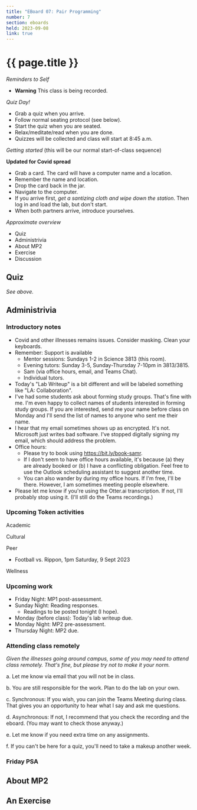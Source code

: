 ```yaml
---
title: "EBoard 07: Pair Programming"
number: 7
section: eboards
held: 2023-09-08
link: true
---
```

# {{ page.title }}

_Reminders to Self_

* **Warning** This class is being recorded.

_Quiz Day!_

* Grab a quiz when you arrive.
* Follow normal seating protocol (see below).
* Start the quiz when you are seated.
* Relax/meditate/read when you are done.
* Quizzes will be collected and class will start at 8:45 a.m.

_Getting started_ (this will be our normal start-of-class sequence)

**Updated for Covid spread**

* Grab a card.  The card will have a computer name and a location.
* Remember the name and location.
* Drop the card back in the jar.
* Navigate to the computer.
* If you arrive first, _get a santizing cloth and wipe down the station_.
  Then log in and load the lab, but don't start.
* When both partners arrive, introduce yourselves.

_Approximate overview_

* Quiz
* Administrivia
* About MP2
* Exercise
* Discussion

Quiz
----

_See above._

Administrivia
-------------

### Introductory notes

* Covid and other illnesses remains issues.  Consider masking.  Clean
  your keyboards.
* Remember: Support is available
    * Mentor sessions: Sundays 1-2 in Science 3813 (this room).
    * Evening tutors: Sunday 3-5, Sunday-Thursday 7-10pm in 3813/3815.
    * Sam (via office hours, email, and Teams Chat).
    * Individual tutors.
* Today's "Lab Writeup" is a bit different and will be labeled something
  like "LA: Collaboration".
* I've had some students ask about forming study groups.  That's fine with
  me.  I'm even happy to collect names of students interested in forming
  study groups.  If you are interested, send me your name before class on
  Monday and I'll send the list of names to anyone who sent me their name.
* I hear that my email sometimes shows up as encrypted.  It's not.
  Microsoft just writes bad software.  I've stopped digitally signing
  my email, which should address the problem.
* Office hours:
    * Please try to book using <https://bit.ly/book-samr>.
    * If I don't seem to have office hours available, it's because (a) they
      are already booked or (b) I have a conflicting obligation.  Feel free
      to use the Outlook scheduling assistant to suggest another time.
    * You can also wander by during my office hours.  If I'm free, I'll
      be there.  However, I am sometimes meeting people elsewhere.
* Please let me know if you're using the Otter.ai transcription.  If not,
  I'll probably stop using it.  (I'll still do the Teams recordings.)

### Upcoming Token activities

Academic

Cultural

Peer

* Football vs. Rippon, 1pm Saturday, 9 Sept 2023

Wellness

### Upcoming work

* Friday Night: MP1 post-assessment.
* Sunday Night: Reading responses.
    * Readings to be posted tonight (I hope).
* Monday (before class): Today's lab writeup due.
* Monday Night: MP2 pre-assessment.
* Thursday Night: MP2 due.

### Attending class remotely

_Given the illnesses going around campus, some of you may need to
attend class remotely.  That's fine, but please try not to make it
your norm._

a. Let me know via email that you will not be in class.

b. You are still responsible for the work.  Plan to do the lab on your own. 

c. Synchronous: If you wish, you can join the Teams Meeting during
   class.  That gives you an opportunity to hear what I say and ask 
   me questions.

d. Asynchronous: If not, I recommend that you check the recording
   and the eboard.  (You may want to check those anyway.)

e. Let me know if you need extra time on any assignments.

f. If you can't be here for a quiz, you'll need to take a makeup 
   another week.

### Friday PSA

About MP2
---------

An Exercise
-----------
